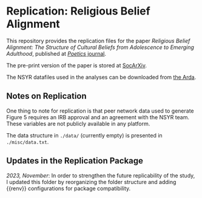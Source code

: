# Replication: Religious Belief Alignment

This repository provides the replication files for the paper *Religious Belief Alignment: The Structure of Cultural Beliefs from Adolescence to Emerging Adulthood*, published at [*Poetics* journal](https://www.sciencedirect.com/science/article/abs/pii/S0304422X21000814).

The pre-print version of the paper is stored at [SocArXiv](https://osf.io/preprints/socarxiv/ft5zm/).

The NSYR datafiles used in the analyses can be downloaded from [the Arda](https://www.thearda.com/).

## Notes on Replication

One thing to note for replication is that peer network data used to generate Figure 5 requires an IRB approval and an agreement with the NSYR team. These variables are not publicly available in any platform.

The data structure in `./data/` (currently empty) is presented in `./misc/data.txt`.

## Updates in the Replication Package

_2023, November_: In order to strengthen the future replicability of the study, I updated this folder by reorganizing the folder structure and adding {{renv}} configurations for package compatibility.
